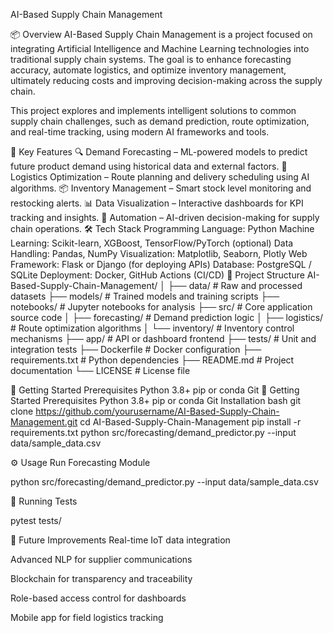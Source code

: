 AI-Based Supply Chain Management

📦 Overview
AI-Based Supply Chain Management is a project focused on integrating Artificial Intelligence and Machine Learning technologies into traditional supply chain systems. The goal is to enhance forecasting accuracy, automate logistics, and optimize inventory management, ultimately reducing costs and improving decision-making across the supply chain.

This project explores and implements intelligent solutions to common supply chain challenges, such as demand prediction, route optimization, and real-time tracking, using modern AI frameworks and tools.

🧠 Key Features
🔍 Demand Forecasting – ML-powered models to predict future product demand using historical data and external factors.
🚚 Logistics Optimization – Route planning and delivery scheduling using AI algorithms.
📦 Inventory Management – Smart stock level monitoring and restocking alerts.
📊 Data Visualization – Interactive dashboards for KPI tracking and insights.
🤖 Automation – AI-driven decision-making for supply chain operations.
🛠️ Tech Stack
Programming Language: Python
Machine Learning: Scikit-learn, XGBoost, TensorFlow/PyTorch (optional)
Data Handling: Pandas, NumPy
Visualization: Matplotlib, Seaborn, Plotly
Web Framework: Flask or Django (for deploying APIs)
Database: PostgreSQL / SQLite
Deployment: Docker, GitHub Actions (CI/CD)
📁 Project Structure
AI-Based-Supply-Chain-Management/ │ ├── data/ # Raw and processed datasets ├── models/ # Trained models and training scripts ├── notebooks/ # Jupyter notebooks for analysis ├── src/ # Core application source code │ ├── forecasting/ # Demand prediction logic │ ├── logistics/ # Route optimization algorithms │ └── inventory/ # Inventory control mechanisms ├── app/ # API or dashboard frontend ├── tests/ # Unit and integration tests ├── Dockerfile # Docker configuration ├── requirements.txt # Python dependencies ├── README.md # Project documentation └── LICENSE # License file

🚀 Getting Started
Prerequisites
Python 3.8+
pip or conda
Git
🚀 Getting Started
Prerequisites
Python 3.8+
pip or conda
Git
Installation
bash git clone https://github.com/yourusername/AI-Based-Supply-Chain-Management.git cd AI-Based-Supply-Chain-Management pip install -r requirements.txt python src/forecasting/demand_predictor.py --input data/sample_data.csv

⚙️ Usage Run Forecasting Module

python src/forecasting/demand_predictor.py --input data/sample_data.csv

🧪 Running Tests

pytest tests/

🌱 Future Improvements Real-time IoT data integration

Advanced NLP for supplier communications

Blockchain for transparency and traceability

Role-based access control for dashboards

Mobile app for field logistics tracking
